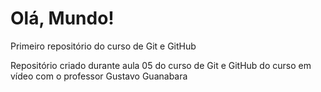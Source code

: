 # Olá, Mundo!
 Primeiro repositório do curso de Git e GitHub

Repositório criado durante aula 05 do curso de Git e GitHub do curso em vídeo com o professor Gustavo Guanabara